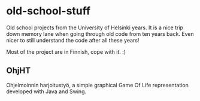 old-school-stuff
================

Old school projects from the University of Helsinki years. It is a nice trip down memory lane when going through old code from ten years back. Even nicer to still understand the code after all these years!

Most of the project are in Finnish, cope with it. :)


OhjHT
-----

Ohjelmoinnin harjoitustyö, a simple graphical Game Of Life representation developed with Java and Swing. 
